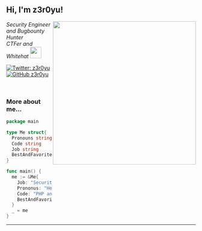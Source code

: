 <h2> Hi, I'm z3r0yu!</h2>
<img align='right' src="https://github-readme-stats.vercel.app/api?username=zer0yu&show_icons=true&theme=radical" width="380">
<p><em>Security Engineer and Bugbounty Hunter <br>
  CTFer and Whitehat <img src="https://media.giphy.com/media/WUlplcMpOCEmTGBtBW/giphy.gif" width="30"> 
</em></p>

[![Twitter: z3r0yu](https://img.shields.io/twitter/follow/zeroyu_?style=flat-square)](https://twitter.com/zeroyu_)
[![GitHub z3r0yu](https://img.shields.io/github/followers/zer0yu?label=follow%20github&style=flat-square)](https://github.com/zer0yu)

<br>

### More about me...

```go
package main

type Me struct{
  Pronouns string
  Code string
  Job string
  BestAndFavoriteSkill string
}

func main() {
  me := &Me{
    Job: "Security engineer and RedTeam",
    Prononus: "He/Him",
    Code: "PHP and Go and Python and Everythings",
    BestAndFavoriteSkill: "Web Hacking :D"
  }
  _ = me
}
```
---
